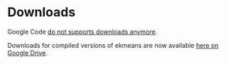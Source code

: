 # Downloads #

Google Code [do not supports downloads anymore](https://code.google.com/p/support/wiki/DownloadsFAQ).

Downloads for compiled versions of ekmeans are now available [here on Google Drive](https://drive.google.com/folderview?id=0BzIhnE1b_Kw7a1RET0Mwck90WUk&usp=drive_web).